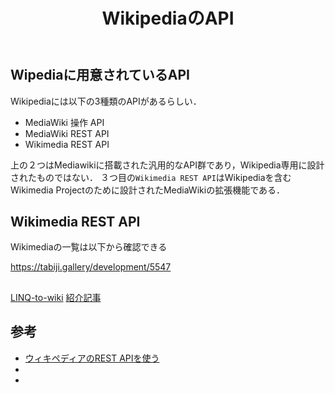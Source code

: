 ﻿---
title: WikipediaのAPI
category: Web
tags:
  - Web
  - WebAPI
---

## Wipediaに用意されているAPI
Wikipediaには以下の3種類のAPIがあるらしい．
- MediaWiki 操作 API
- MediaWiki REST API
- Wikimedia REST API

上の２つはMediawikiに搭載された汎用的なAPI群であり，Wikipedia専用に設計されたものではない．
３つ目の`Wikimedia REST API`はWikipediaを含むWikimedia Projectのために設計されたMediaWikiの拡張機能である．

## Wikimedia REST API

Wikimediaの一覧は以下から確認できる

https://tabiji.gallery/development/5547

## 

[LINQ-to-wiki](https://github.com/svick/LINQ-to-Wiki)
[紹介記事](https://qiita.com/barnacle132/items/8802902ca8977d332882)


## 参考

- [ウィキペディアのREST APIを使う](https://tabiji.gallery/development/5547)
- []()
- []()

